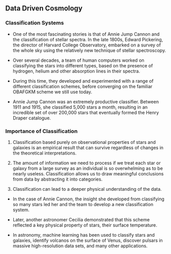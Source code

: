 ## Data Driven Cosmology

### Classification Systems

* One of the most fascinating stories is that of Annie Jump Cannon and the classification of stellar spectra. In the late 1800s, Edward Pickering, the director of Harvard College Observatory, embarked on a survey of the whole sky using the relatively new technique of stellar spectroscopy. 

* Over several decades, a team of human computers worked on classifying the stars into different types, based on the presence of hydrogen, helium and other absorption lines in their spectra. 

* During this time, they developed and
experimented with a range of different classification schemes, before converging on the familiar OBAFGKM scheme we still use today. 

* Annie Jump Cannon was an extremely productive classifier.
Between 1911 and 1915, she classified 5,000 stars a month, resulting in an incredible set of over 200,000 stars that eventually formed the Henry Draper catalogue. 

### Importance of Classification

1. Classification based purely on observational properties of stars and galaxies is an empirical result that can survive regardless of changes in the theoretical interpretations.

2. The amount of information we need to process if we treat each star or galaxy from a large survey as an individual is so overwhelming as to be nearly useless.
Classification allows us to draw meaningful conclusions from data by abstracting it into categories. 

3. Classification can lead to a deeper physical understanding of the data. 

* In the case of Annie Cannon, the insight she developed from classifying so many stars led her and the team to develop a new classification system.

* Later, another astronomer Cecilia demonstrated that this scheme reflected a key physical property of stars, their surface temperature.

* In astronomy, machine learning has been used to classify stars and galaxies, identify volcanos on the surface of Venus, discover pulsars in massive high-resolution data sets, and many other applications. 